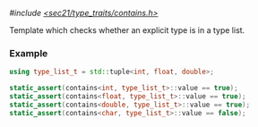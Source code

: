 *#include [&lt;sec21/type_traits/contains.h&gt;](https://github.com/MichaelMiller-/sec21/blob/master/include/sec21/type_traits/contains.h)*

Template which checks whether an explicit type is in a type list. 

### Example
```c++
using type_list_t = std::tuple<int, float, double>;

static_assert(contains<int, type_list_t>::value == true);
static_assert(contains<float, type_list_t>::value == true);
static_assert(contains<double, type_list_t>::value == true);
static_assert(contains<char, type_list_t>::value == false);
```

